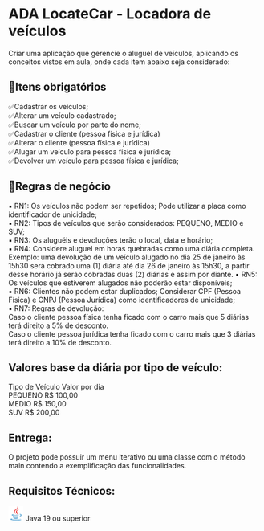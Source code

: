# ADA LocateCar - Locadora de veículos
Criar uma aplicação que gerencie o aluguel de veículos, aplicando os conceitos vistos em aula, onde cada item abaixo seja considerado:

## 🚩Itens obrigatórios<br>

✅Cadastrar os veículos;<br>
✅Alterar um veículo cadastrado;<br>
✅Buscar um veículo por parte do nome;<br>
✅Cadastrar o cliente (pessoa física e jurídica)<br>
✅Alterar o cliente (pessoa física e jurídica)<br>
✅Alugar um veículo para pessoa física e jurídica;<br>
✅Devolver um veículo para pessoa física e jurídica;<br>

## 🚩Regras de negócio<br>

▪️ RN1: Os veículos não podem ser repetidos; Pode utilizar a placa como identificador de unicidade;<br>
▪️ RN2: Tipos de veículos que serão considerados: PEQUENO, MEDIO e SUV;<br>
▪️ RN3: Os aluguéis e devoluções terão o local, data e horário;<br>
▪️ RN4: Considere aluguel em horas quebradas como uma diária completa. Exemplo: uma devolução de um veículo alugado no dia 25 de janeiro às 15h30 será cobrado uma (1) diária até dia 26 de janeiro às 15h30, a partir desse horário já serão cobradas duas (2) diárias e assim por diante.
▪️ RN5: Os veículos que estiverem alugados não poderão estar disponíveis;<br>
▪️ RN6: Clientes não podem estar duplicados; Considerar CPF (Pessoa Física) e CNPJ (Pessoa Jurídica) como identificadores de unicidade;<br>
▪️ RN7: Regras de devolução:<br>
Caso o cliente pessoa física tenha ficado com o carro mais que 5 diárias terá direito a 5% de desconto.<br>
Caso o cliente pessoa jurídica tenha ficado com o carro mais que 3 diárias terá direito a 10% de desconto.<br>

## Valores base da diária por tipo de veículo:<br>

Tipo de Veículo	Valor por dia<br>
PEQUENO	    R$ 100,00<br>
MEDIO	      R$ 150,00<br>
SUV	        R$ 200,00<br>


## Entrega:<br>

O projeto pode possuir um menu iterativo ou uma classe com o método main contendo a exemplificação das funcionalidades.

## Requisitos Técnicos:
<img width="30" src="https://raw.githubusercontent.com/devicons/devicon/master/icons/java/java-original.svg"> Java 19 ou superior

